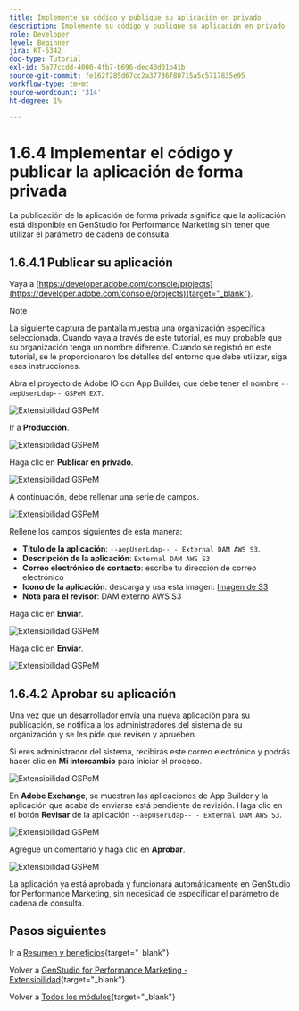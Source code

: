 ```yaml
---
title: Implemente su código y publique su aplicación en privado
description: Implemente su código y publique su aplicación en privado
role: Developer
level: Beginner
jira: KT-5342
doc-type: Tutorial
exl-id: 5a77ccdd-4000-4fb7-b696-dec40d01b41b
source-git-commit: fe162f285d67cc2a37736f80715a5c5717835e95
workflow-type: tm+mt
source-wordcount: '314'
ht-degree: 1%

---
```


# 1.6.4 Implementar el código y publicar la aplicación de forma privada

La publicación de la aplicación de forma privada significa que la aplicación está disponible en GenStudio for Performance Marketing sin tener que utilizar el parámetro de cadena de consulta.

## 1.6.4.1 Publicar su aplicación

Vaya a [https://developer.adobe.com/console/projects](https://developer.adobe.com/console/projects){target="_blank"}.

>[!NOTE]
>
> La siguiente captura de pantalla muestra una organización específica seleccionada. Cuando vaya a través de este tutorial, es muy probable que su organización tenga un nombre diferente. Cuando se registró en este tutorial, se le proporcionaron los detalles del entorno que debe utilizar, siga esas instrucciones.

Abra el proyecto de Adobe IO con App Builder, que debe tener el nombre `--aepUserLdap-- GSPeM EXT`.

![Extensibilidad GSPeM](./images/gspemextpub1.png)

Ir a **Producción**.

![Extensibilidad GSPeM](./images/gspemextpub2.png)

Haga clic en **Publicar en privado**.

![Extensibilidad GSPeM](./images/gspemextpub3.png)

A continuación, debe rellenar una serie de campos.

![Extensibilidad GSPeM](./images/gspemextpub4.png)

Rellene los campos siguientes de esta manera:

- **Título de la aplicación**: `--aepUserLdap-- - External DAM AWS S3`.
- **Descripción de la aplicación**: `External DAM AWS S3`
- **Correo electrónico de contacto**: escribe tu dirección de correo electrónico
- **Icono de la aplicación**: descarga y usa esta imagen: [Imagen de S3](./images/s3.jpeg)
- **Nota para el revisor**: DAM externo AWS S3

Haga clic en **Enviar**.

![Extensibilidad GSPeM](./images/gspemextpub5.png)

Haga clic en **Enviar**.

![Extensibilidad GSPeM](./images/gspemextpub6.png)

## 1.6.4.2 Aprobar su aplicación

Una vez que un desarrollador envía una nueva aplicación para su publicación, se notifica a los administradores del sistema de su organización y se les pide que revisen y aprueben.

Si eres administrador del sistema, recibirás este correo electrónico y podrás hacer clic en **Mi intercambio** para iniciar el proceso.

![Extensibilidad GSPeM](./images/gspemextpub7.png)

En **Adobe Exchange**, se muestran las aplicaciones de App Builder y la aplicación que acaba de enviarse está pendiente de revisión. Haga clic en el botón **Revisar** de la aplicación `--aepUserLdap-- - External DAM AWS S3`.

![Extensibilidad GSPeM](./images/gspemextpub8.png)

Agregue un comentario y haga clic en **Aprobar**.

![Extensibilidad GSPeM](./images/gspemextpub9.png)

La aplicación ya está aprobada y funcionará automáticamente en GenStudio for Performance Marketing, sin necesidad de especificar el parámetro de cadena de consulta.

## Pasos siguientes

Ir a [Resumen y beneficios](./summary.md){target="_blank"}

Volver a [GenStudio for Performance Marketing - Extensibilidad](./genstudioext.md){target="_blank"}

Volver a [Todos los módulos](./../../../overview.md){target="_blank"}
